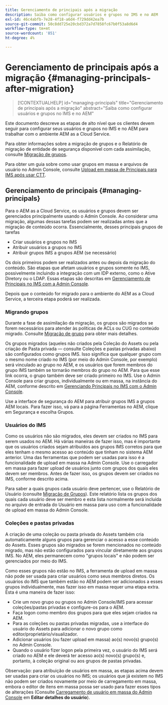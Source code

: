 ```yaml
---
title: Gerenciamento de principais após a migração
description: Saiba como configurar usuários e grupos no IMS e no AEM
exl-id: 46c4abfb-7e28-4f18-a6d4-f729dd42ea7b
source-git-commit: 50c8dd725e20cbd372a7d7858fc67b0f53a8d6d4
workflow-type: tm+mt
source-wordcount: '851'
ht-degree: 4%

---
```


# Gerenciamento de principais após a migração {#managing-principals-after-migration}

>[!CONTEXTUALHELP]
>id="managing-principals"
>title="Gerenciamento de principais após a migração"
>abstract="Saiba como configurar usuários e grupos no IMS e no AEM"

Este documento descreve as etapas de alto nível que os clientes devem seguir para configurar seus usuários e grupos no IMS e no AEM para trabalhar com o ambiente AEM as a Cloud Service.

Para obter informações sobre a migração de grupos e o Relatório de migração de entidade de segurança disponível com cada assimilação, consulte [Migração de grupos](/help/journey-migration/content-transfer-tool/using-content-transfer-tool/group-migration.md).

Para obter um guia sobre como usar grupos em massa e arquivos de usuário no Admin Console, consulte [Upload em massa de Principais para IMS após usar CTT](/help/journey-migration/content-transfer-tool/using-content-transfer-tool/bulk-principal-uploading.md).

## Gerenciamento de principais {#managing-principals}

Para o AEM as a Cloud Service, os usuários e grupos devem ser gerenciados principalmente usando o Admin Console.  Ao considerar uma migração, algumas dessas tarefas podem ser realizadas antes que a migração de conteúdo ocorra.  Essencialmente, desses principais grupos de tarefas

* Criar usuários e grupos no IMS
* Atribuir usuários a grupos no IMS
* Atribuir grupos IMS a grupos AEM (se necessário)

Os dois primeiros podem ser realizados antes ou depois da migração do conteúdo.  São etapas que afetam usuários e grupos somente no IMS, possivelmente incluindo a integração com um IDP externo, como o Ative Diretory ou o LDAP.  Essas etapas são descritas em [Gerenciamento de Principais no IMS com a Admin Console](/help/journey-migration/managing-principals.md).

Depois que o conteúdo for migrado para o ambiente do AEM as a Cloud Service, a terceira etapa poderá ser realizada.

### Migrando grupos

Durante a fase de assimilação da migração, os grupos são migrados se forem necessários para atender às políticas de ACLs ou CUG no conteúdo migrado.  Consulte [Migração de grupo](/help/journey-migration/content-transfer-tool/using-content-transfer-tool/group-migration.md) para obter mais detalhes.

Os grupos migrados (aqueles não criados pela Coleção do Assets ou pela criação de Pasta privada — consulte Coleções e pastas privadas abaixo) são configurados como grupos IMS.  Isso significa que qualquer grupo com o mesmo nome criado no IMS (por meio do Admin Console, por exemplo) será vinculado ao grupo no AEM, e os usuários que forem membros do grupo IMS também se tornarão membros do grupo no AEM.  Para que esse link ocorra, o grupo também deve ser criado primeiro no IMS.  Use o Admin Console para criar grupos, individualmente ou em massa, na instância do AEM, conforme descrito em [Gerenciando Principais no IMS com o Admin Console](/help/journey-migration/managing-principals.md).

Use a interface de segurança do AEM para atribuir grupos IMS a grupos AEM locais. Para fazer isso, vá para a página Ferramentas no AEM, clique em Segurança e escolha Grupos.

### Usuários do IMS

Como os usuários não são migrados, eles devem ser criados no IMS para serem usados no AEM.  Há várias maneiras de fazer isso, mas é importante que os usuários criados sejam atribuídos aos grupos IMS corretos para que eles tenham o mesmo acesso ao conteúdo que tinham no sistema AEM anterior.  Uma das ferramentas que podem ser usadas para isso é a funcionalidade de upload em massa na Admin Console. Use o carregador em massa para fazer upload de usuários junto com grupos dos quais eles devem ser membros.  Antes de fazer isso, os grupos devem ser criados no IMS, conforme descrito acima.

Para saber a quais grupos cada usuário deve pertencer, use o Relatório de Usuário (consulte [Migração de Grupos](/help/journey-migration/content-transfer-tool/using-content-transfer-tool/group-migration.md)).  Este relatório lista os grupos dos quais cada usuário deve ser membro e esta lista normalmente será incluída no arquivo de entrada do Usuário em massa para uso com a funcionalidade de upload em massa do Admin Console.

### Coleções e pastas privadas

A criação de uma coleção ou pasta privada do Assets também cria automaticamente alguns grupos para gerenciar o acesso a esse conteúdo do Assets.  Esses grupos são migrados se forem mencionados no conteúdo migrado, mas não estão configurados para vincular diretamente aos grupos IMS. No AEM, eles permanecem como &quot;grupos locais&quot; e não podem ser gerenciados por meio do IMS.

Como esses grupos não estão no IMS, a ferramenta de upload em massa não pode ser usada para criar usuários como seus membros diretos.  Os usuários do IMS que também estão no AEM podem ser adicionados a esses grupos individualmente, mas fazer isso em massa requer uma etapa extra.  Esta é uma maneira de fazer isso:
* Crie um novo grupo ou grupos no Admin Console/IMS para acessar coleções/pastas privadas e configure-os para o AEM.
* Faça logon como membro dos grupos para que eles sejam criados na AEM.
* Para as coleções ou pastas privadas migradas, use a interface do usuário do Assets para adicionar o novo grupo como editor/proprietário/visualizador.
* Adicionar usuários (ou fazer upload em massa) ao(s) novo(s) grupo(s) no Admin Console.
* Quando o usuário fizer logon pela primeira vez, o usuário do IMS será criado no AEM e ele deverá ter acesso ao(s) novo(s) grupo(s) e, portanto, à coleção original ou aos grupos de pastas privadas.

Observação: para atribuição de usuários em massa, as etapas acima devem ser usadas para criar os usuários no IMS; os usuários que já existem no IMS não podem ser criados novamente por meio de carregamento em massa, embora o editor de itens em massa possa ser usado para fazer esses tipos de alterações (Consulte [Carregamento de usuário em massa do Admin Console](https://helpx.adobe.com/br/enterprise/using/bulk-upload-users.html) em **Editar detalhes do usuário**).
